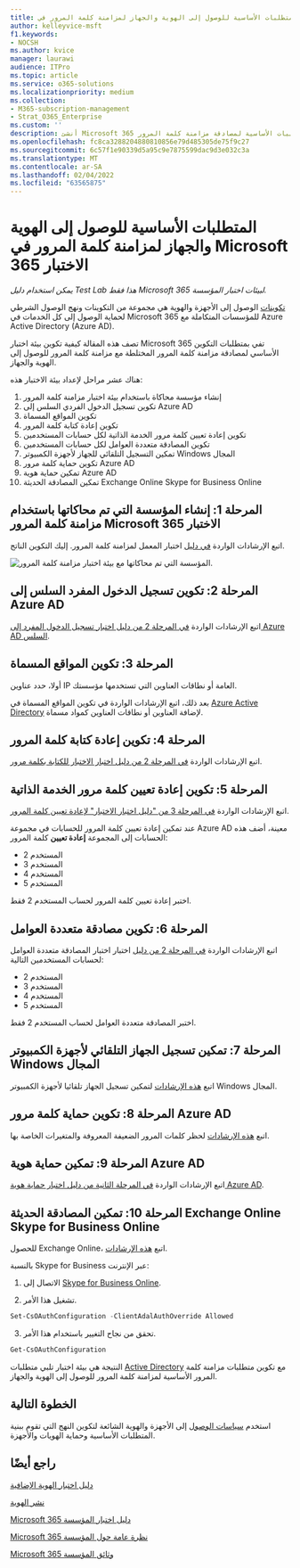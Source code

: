 ```yaml
---
title: المتطلبات الأساسية للوصول إلى الهوية والجهاز لمزامنة كلمة المرور في Microsoft 365 الاختبار
author: kelleyvice-msft
f1.keywords:
- NOCSH
ms.author: kvice
manager: laurawi
audience: ITPro
ms.topic: article
ms.service: o365-solutions
ms.localizationpriority: medium
ms.collection:
- M365-subscription-management
- Strat_O365_Enterprise
ms.custom: ''
description: أنشئ Microsoft 365 اختبار الهوية والوصول إلى الجهاز مع المتطلبات الأساسية لمصادقة مزامنة كلمة المرور.
ms.openlocfilehash: fc8ca3288204880810856e79d485305de75f9c27
ms.sourcegitcommit: 6c57f1e90339d5a95c9e7875599dac9d3e032c3a
ms.translationtype: MT
ms.contentlocale: ar-SA
ms.lasthandoff: 02/04/2022
ms.locfileid: "63565875"
---
```

# <a name="identity-and-device-access-prerequisites-for-password-hash-synchronization-in-your-microsoft-365-test-environment"></a>المتطلبات الأساسية للوصول إلى الهوية والجهاز لمزامنة كلمة المرور في Microsoft 365 الاختبار

*يمكن استخدام دليل Test Lab هذا فقط Microsoft 365 لبيئات اختبار المؤسسة.*

[تكوينات](../security/office-365-security/microsoft-365-policies-configurations.md) الوصول إلى الأجهزة والهوية هي مجموعة من التكوينات ونهج الوصول الشرطي لحماية الوصول إلى كل الخدمات في Microsoft 365 للمؤسسات المتكاملة مع Azure Active Directory (Azure AD).

تصف هذه المقالة كيفية تكوين بيئة اختبار Microsoft 365 تفي بمتطلبات التكوين الأساسي لمصادقة مزامنة كلمة المرور المختلطة مع مزامنة [](../security/office-365-security/identity-access-prerequisites.md#prerequisites) كلمة المرور للوصول إلى الهوية والجهاز.

هناك عشر مراحل لإعداد بيئة الاختبار هذه:

1. إنشاء مؤسسة محاكاة باستخدام بيئة اختبار مزامنة كلمة المرور
2. تكوين تسجيل الدخول الفردي السلس إلى Azure AD
3. تكوين المواقع المسماة
4. تكوين إعادة كتابة كلمة المرور
5. تكوين إعادة تعيين كلمة مرور الخدمة الذاتية لكل حسابات المستخدمين
6. تكوين المصادقة متعددة العوامل لكل حسابات المستخدمين
7. تمكين التسجيل التلقائي للجهاز لأجهزة الكمبيوتر Windows المجال
8. تكوين حماية كلمة مرور Azure AD 
9. تمكين حماية هوية Azure AD
10. تمكين المصادقة الحديثة Exchange Online Skype for Business Online

## <a name="phase-1-build-out-your-simulated-enterprise-with-password-hash-sync-microsoft-365-test-environment"></a>المرحلة 1: إنشاء المؤسسة التي تم محاكاتها باستخدام مزامنة كلمة المرور Microsoft 365 الاختبار

اتبع الإرشادات الواردة [في دليل](password-hash-sync-m365-ent-test-environment.md) اختبار المعمل لمزامنة كلمة المرور.
إليك التكوين الناتج.

![المؤسسة التي تم محاكاتها مع بيئة اختبار مزامنة كلمة المرور.](../media/password-hash-sync-m365-ent-test-environment/Phase3.png)
 
## <a name="phase-2-configure-azure-ad-seamless-single-sign-on"></a>المرحلة 2: تكوين تسجيل الدخول المفرد السلس إلى Azure AD

اتبع الإرشادات الواردة [في المرحلة 2 من دليل اختبار تسجيل الدخول المفرد إلى Azure AD السلس](single-sign-on-m365-ent-test-environment.md#phase-2-configure-azure-ad-connect-on-app1-for-azure-ad-seamless-sso).

## <a name="phase-3-configure-named-locations"></a>المرحلة 3: تكوين المواقع المسماة

أولا، حدد عناوين IP العامة أو نطاقات العناوين التي تستخدمها مؤسستك.

بعد ذلك، اتبع الإرشادات الواردة في تكوين المواقع المسماة في [Azure Active Directory](/azure/active-directory/reports-monitoring/quickstart-configure-named-locations) لإضافة العناوين أو نطاقات العناوين كمواد مسماة. 

## <a name="phase-4-configure-password-writeback"></a>المرحلة 4: تكوين إعادة كتابة كلمة المرور

اتبع الإرشادات الواردة [في المرحلة 2 من دليل اختبار الاختبار للكتابة بكلمة مرور](password-writeback-m365-ent-test-environment.md#phase-2-enable-password-writeback-for-the-testlab-ad-ds-domain).

## <a name="phase-5-configure-self-service-password-reset"></a>المرحلة 5: تكوين إعادة تعيين كلمة مرور الخدمة الذاتية

اتبع الإرشادات الواردة [في المرحلة 3 من "دليل اختبار الاختبار" لإعادة تعيين كلمة المرور](password-reset-m365-ent-test-environment.md#phase-3-configure-and-test-password-reset). 

عند تمكين إعادة تعيين كلمة المرور للحسابات في مجموعة Azure AD معينة، أضف هذه الحسابات إلى المجموعة **إعادة تعيين** كلمة المرور:

- المستخدم 2
- المستخدم 3
- المستخدم 4
- المستخدم 5

اختبر إعادة تعيين كلمة المرور لحساب المستخدم 2 فقط.

## <a name="phase-6-configure-multi-factor-authentication"></a>المرحلة 6: تكوين مصادقة متعددة العوامل

اتبع الإرشادات الواردة [في المرحلة 2 من دليل](multi-factor-authentication-microsoft-365-test-environment.md#phase-2-enable-and-test-multi-factor-authentication-for-the-user-2-account) اختبار اختبار المصادقة متعددة العوامل لحسابات المستخدمين التالية:

- المستخدم 2
- المستخدم 3
- المستخدم 4
- المستخدم 5

اختبر المصادقة متعددة العوامل لحساب المستخدم 2 فقط.

## <a name="phase-7-enable-automatic-device-registration-of-domain-joined-windows-computers"></a>المرحلة 7: تمكين تسجيل الجهاز التلقائي لأجهزة الكمبيوتر Windows المجال 

اتبع [هذه الإرشادات](/azure/active-directory/devices/hybrid-azuread-join-plan) لتمكين تسجيل الجهاز تلقائيا لأجهزة الكمبيوتر Windows المجال.

## <a name="phase-8-configure-azure-ad-password-protection"></a>المرحلة 8: تكوين حماية كلمة مرور Azure AD 

اتبع [هذه الإرشادات](/azure/active-directory/authentication/concept-password-ban-bad) لحظر كلمات المرور الضعيفة المعروفة والمتغيرات الخاصة بها.

## <a name="phase-9-enable-azure-ad-identity-protection"></a>المرحلة 9: تمكين حماية هوية Azure AD

اتبع الإرشادات الواردة [في المرحلة الثانية من دليل اختبار حماية هوية Azure AD](azure-ad-identity-protection-microsoft-365-test-environment.md#phase-2-use-azure-ad-identity-protection). 

## <a name="phase-10-enable-modern-authentication-for-exchange-online-and-skype-for-business-online"></a>المرحلة 10: تمكين المصادقة الحديثة Exchange Online Skype for Business Online

للحصول Exchange Online، اتبع [هذه الإرشادات](/Exchange/clients-and-mobile-in-exchange-online/enable-or-disable-modern-authentication-in-exchange-online#enable-or-disable-modern-authentication-in-exchange-online-for-client-connections-in-outlook-2013-or-later). 

بالنسبة Skype for Business عبر الإنترنت:

1. الاتصال إلى [Skype for Business Online](/SkypeForBusiness/set-up-your-computer-for-windows-powershell/set-up-your-computer-for-windows-powershell).

2. تشغيل هذا الأمر.

  ```powershell
  Set-CsOAuthConfiguration -ClientAdalAuthOverride Allowed
  ```

3. تحقق من نجاح التغيير باستخدام هذا الأمر.

  ```powershell
  Get-CsOAuthConfiguration
  ```

النتيجة هي بيئة اختبار تلبي متطلبات [Active Directory](../security/office-365-security/identity-access-prerequisites.md#prerequisites) مع تكوين متطلبات مزامنة كلمة المرور الأساسية لمزامنة كلمة المرور للوصول إلى الهوية والجهاز. 

## <a name="next-step"></a>الخطوة التالية

استخدم [سياسات الوصول](../security/office-365-security/identity-access-policies.md) إلى الأجهزة والهوية الشائعة لتكوين النهج التي تقوم ببنية المتطلبات الأساسية وحماية الهويات والأجهزة.

## <a name="see-also"></a>راجع أيضًا

[دليل اختبار الهوية الإضافية](m365-enterprise-test-lab-guides.md#identity)

[نشر الهوية](deploy-identity-solution-overview.md)

[Microsoft 365 دليل اختبار المؤسسة](m365-enterprise-test-lab-guides.md)

[Microsoft 365 نظرة عامة حول المؤسسة](microsoft-365-overview.md)

[Microsoft 365 وثائق المؤسسة](/microsoft-365-enterprise/)
